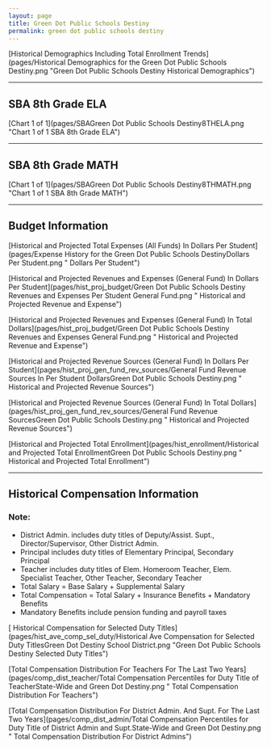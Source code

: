 ```yaml
---
layout: page
title: Green Dot Public Schools Destiny
permalink: green dot public schools destiny
---
```



[Historical Demographics Including Total Enrollment Trends](pages/Historical Demographics for the Green Dot Public Schools Destiny.png "Green Dot Public Schools Destiny Historical Demographics")

___

## SBA 8th Grade ELA

[Chart 1 of 1](pages/SBAGreen Dot Public Schools Destiny8THELA.png "Chart 1 of 1 SBA 8th Grade ELA")


___

## SBA 8th Grade MATH

[Chart 1 of 1](pages/SBAGreen Dot Public Schools Destiny8THMATH.png "Chart 1 of 1 SBA 8th Grade MATH")


___

## Budget Information

[Historical and Projected Total Expenses (All Funds) In Dollars Per Student](pages/Expense History for the Green Dot Public Schools DestinyDollars Per Student.png " Dollars Per Student")

[Historical and Projected Revenues and Expenses (General Fund) In Dollars Per Student](pages/hist_proj_budget/Green Dot Public Schools Destiny Revenues and Expenses Per Student General Fund.png " Historical and Projected Revenue and Expense")

[Historical and Projected Revenues and Expenses (General Fund) In Total Dollars](pages/hist_proj_budget/Green Dot Public Schools Destiny Revenues and Expenses General Fund.png " Historical and Projected Revenue and Expense")

[Historical and Projected Revenue Sources (General Fund) In Dollars Per Student](pages/hist_proj_gen_fund_rev_sources/General Fund Revenue Sources In Per Student DollarsGreen Dot Public Schools Destiny.png " Historical and Projected Revenue Sources")

[Historical and Projected Revenue Sources (General Fund) In Total Dollars](pages/hist_proj_gen_fund_rev_sources/General Fund Revenue SourcesGreen Dot Public Schools Destiny.png " Historical and Projected Revenue Sources")

[Historical and Projected Total Enrollment](pages/hist_enrollment/Historical and Projected Total EnrollmentGreen Dot Public Schools Destiny.png " Historical and Projected Total Enrollment")


___

## Historical Compensation Information
### Note:
- District Admin. includes duty titles of Deputy/Assist. Supt., Director/Supervisor, Other District Admin.
- Principal includes duty titles of Elementary Principal, Secondary Principal
- Teacher includes duty titles of Elem. Homeroom Teacher, Elem. Specialist Teacher, Other Teacher, Secondary Teacher
- Total Salary = Base Salary + Supplemental Salary
- Total Compensation = Total Salary + Insurance Benefits + Mandatory Benefits
- Mandatory Benefits include pension funding and payroll taxes

[ Historical Compensation for Selected Duty Titles](pages/hist_ave_comp_sel_duty/Historical Ave Compensation for Selected Duty TitlesGreen Dot Destiny School District.png "Green Dot Public Schools Destiny Selected Duty Titles")

[Total Compensation Distribution For Teachers For The Last Two Years](pages/comp_dist_teacher/Total Compensation Percentiles for Duty Title of TeacherState-Wide and Green Dot Destiny.png " Total Compensation Distribution For Teachers")

[Total Compensation Distribution For District Admin. And Supt. For The Last Two Years](pages/comp_dist_admin/Total Compensation Percentiles for Duty Title of District Admin and Supt.State-Wide and Green Dot Destiny.png " Total Compensation Distribution For District Admins")

